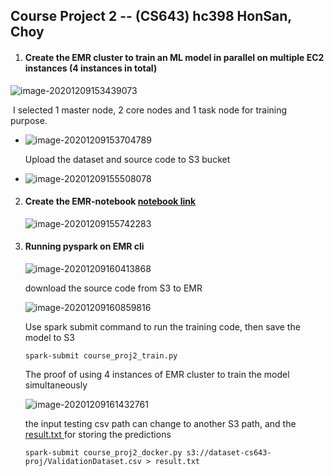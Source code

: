 ## Course Project 2 -- (CS643)		hc398		HonSan, Choy

1. #### Create the EMR cluster to train an ML model in parallel on multiple EC2 instances (4 instances in total)

![image-20201209153439073](./user_images-20201209153439073.png)

​		I selected 1 master node, 2 core nodes and 1 task node for training purpose.

- ![image-20201209153704789](./user_images-20201209153704789.png)

  Upload the dataset and source code to S3 bucket 

- ![image-20201209155508078](./user_images-20201209155508078.png)

2. #### Create the EMR-notebook [notebook link](./EMR-Notebook.ipynb)

   ![image-20201209155742283](./user_images-20201209155742283.png)

3. #### Running pyspark on EMR cli

   ![image-20201209160413868](./user_images-20201209160413868.png)

   download the source code from S3 to EMR

   ![image-20201209160859816](./user_images-20201209160859816.png)

   Use spark submit command to run the training code, then save the model to S3

   ```
   spark-submit course_proj2_train.py
   ```

   The proof of using 4 instances of EMR cluster to train the model simultaneously 

   ![image-20201209161432761](./user_images-20201209161432761.png)

   the input testing csv path can change to another S3 path, and the [result.txt ](./result.txt) for storing the predictions

   ```
   spark-submit course_proj2_docker.py s3://dataset-cs643-proj/ValidationDataset.csv > result.txt
   ```

   